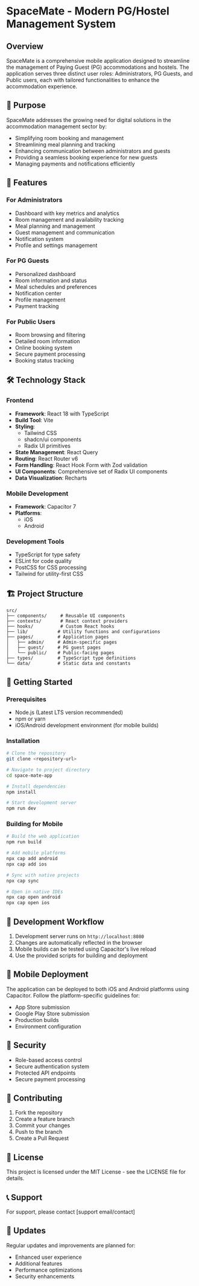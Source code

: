 # SpaceMate - Modern PG/Hostel Management System

## Overview
SpaceMate is a comprehensive mobile application designed to streamline the management of Paying Guest (PG) accommodations and hostels. The application serves three distinct user roles: Administrators, PG Guests, and Public users, each with tailored functionalities to enhance the accommodation experience.

## 🎯 Purpose
SpaceMate addresses the growing need for digital solutions in the accommodation management sector by:
- Simplifying room booking and management
- Streamlining meal planning and tracking
- Enhancing communication between administrators and guests
- Providing a seamless booking experience for new guests
- Managing payments and notifications efficiently

## 🚀 Features

### For Administrators
- Dashboard with key metrics and analytics
- Room management and availability tracking
- Meal planning and management
- Guest management and communication
- Notification system
- Profile and settings management

### For PG Guests
- Personalized dashboard
- Room information and status
- Meal schedules and preferences
- Notification center
- Profile management
- Payment tracking

### For Public Users
- Room browsing and filtering
- Detailed room information
- Online booking system
- Secure payment processing
- Booking status tracking

## 🛠️ Technology Stack

### Frontend
- **Framework**: React 18 with TypeScript
- **Build Tool**: Vite
- **Styling**: 
  - Tailwind CSS
  - shadcn/ui components
  - Radix UI primitives
- **State Management**: React Query
- **Routing**: React Router v6
- **Form Handling**: React Hook Form with Zod validation
- **UI Components**: Comprehensive set of Radix UI components
- **Data Visualization**: Recharts

### Mobile Development
- **Framework**: Capacitor 7
- **Platforms**: 
  - iOS
  - Android

### Development Tools
- TypeScript for type safety
- ESLint for code quality
- PostCSS for CSS processing
- Tailwind for utility-first CSS

## 🏗️ Project Structure
```
src/
├── components/     # Reusable UI components
├── contexts/       # React context providers
├── hooks/          # Custom React hooks
├── lib/           # Utility functions and configurations
├── pages/         # Application pages
│   ├── admin/     # Admin-specific pages
│   ├── guest/     # PG guest pages
│   └── public/    # Public-facing pages
├── types/         # TypeScript type definitions
└── data/          # Static data and constants
```

## 🚀 Getting Started

### Prerequisites
- Node.js (Latest LTS version recommended)
- npm or yarn
- iOS/Android development environment (for mobile builds)

### Installation
```bash
# Clone the repository
git clone <repository-url>

# Navigate to project directory
cd space-mate-app

# Install dependencies
npm install

# Start development server
npm run dev
```

### Building for Mobile
```bash
# Build the web application
npm run build

# Add mobile platforms
npx cap add android
npx cap add ios

# Sync with native projects
npx cap sync

# Open in native IDEs
npx cap open android
npx cap open ios
```

## 🔧 Development Workflow
1. Development server runs on `http://localhost:8080`
2. Changes are automatically reflected in the browser
3. Mobile builds can be tested using Capacitor's live reload
4. Use the provided scripts for building and deployment

## 📱 Mobile Deployment
The application can be deployed to both iOS and Android platforms using Capacitor. Follow the platform-specific guidelines for:
- App Store submission
- Google Play Store submission
- Production builds
- Environment configuration

## 🔐 Security
- Role-based access control
- Secure authentication system
- Protected API endpoints
- Secure payment processing

## 🤝 Contributing
1. Fork the repository
2. Create a feature branch
3. Commit your changes
4. Push to the branch
5. Create a Pull Request

## 📄 License
This project is licensed under the MIT License - see the LICENSE file for details.

## 📞 Support
For support, please contact [support email/contact]

## 🔄 Updates
Regular updates and improvements are planned for:
- Enhanced user experience
- Additional features
- Performance optimizations
- Security enhancements
